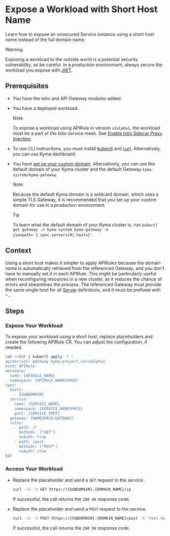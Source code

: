 # Expose a Workload with Short Host Name

Learn how to expose an unsecured Service instance using a short host name instead of the full domain name. 

> [!WARNING]
>  Exposing a workload to the outside world is a potential security vulnerability, so be careful. In a production environment, always secure the workload you expose with [JWT](../../01-50-expose-and-secure-a-workload/v2alpha1/01-52-expose-and-secure-workload-jwt.md).

## Prerequisites

* You have the Istio and API Gateway modules added.
* You have a deployed workload.
  > [!NOTE] 
  > To expose a workload using APIRule in version `v2alpha1`, the workload must be a part of the Istio service mesh. See [Enable Istio Sidecar Proxy Injection](https://kyma-project.io/#/istio/user/tutorials/01-40-enable-sidecar-injection?id=enable-istio-sidecar-proxy-injection).
* To use CLI instructions, you must install [kubectl](https://kubernetes.io/docs/tasks/tools/#kubectl) and [curl](https://curl.se/). Alternatively, you can use Kyma dashboard.
* You have [set up your custom domain](../../01-10-setup-custom-domain-for-workload.md). Alternatively, you can use the default domain of your Kyma cluster and the default Gateway `kyma-system/kyma-gateway`.
  
  > [!NOTE]
  > Because the default Kyma domain is a wildcard domain, which uses a simple TLS Gateway, it is recommended that you set up your custom domain for use in a production environment.

  > [!TIP]
  > To learn what the default domain of your Kyma cluster is, run `kubectl get gateway -n kyma-system kyma-gateway -o jsonpath='{.spec.servers[0].hosts}'`.

## Context
Using a short host makes it simpler to apply APIRules because the domain name is automatically retrieved from the referenced Gateway, and you don’t have to manually set it in each APIRule. This might be particularly useful when reconfiguring resources in a new cluster, as it reduces the chance of errors and streamlines the process. The referenced Gateway must provide the same single host for all [Server](https://istio.io/latest/docs/reference/config/networking/gateway/#Server) definitions, and it must be prefixed with `*.`.

## Steps

### Expose Your Workload
To expose your workload using a short host, replace placeholders and create the following APIRule CR. You can adjust the configuration, if needed.

```bash
cat <<EOF | kubectl apply -f -
apiVersion: gateway.kyma-project.io/v2alpha1
kind: APIRule
metadata:
  name: {APIRULE_NAME}
  namespace: {APIRULE_NAMESPACE}
spec:
  hosts:
    - {SUBDOMAIN}
  service:
    name: {SERVICE_NAME}
    namespace: {SERVICE_NAMESPACE}
    port: {SERVICE_PORT}
  gateway: {NAMESPACE/GATEWAY}
  rules:
    - path: /*
      methods: ["GET"]
      noAuth: true
    - path: /post
      methods: ["POST"]
      noAuth: true
EOF
```

### Access Your Workload

- Replace the placeholder and send a `GET` request to the service.

  ```bash
  curl -ik -X GET https://{SUBDOMAIN}.{DOMAIN_NAME}/ip
  ```
  If successful, the call returns the `200 OK` response code.

- Replace the placeholder and send a `POST` request to the service.

  ```bash
  curl -ik -X POST https://{SUBDOMAIN}.{DOMAIN_NAME}/post -d "test data"
  ```
  If successful, the call returns the `200 OK` response code.